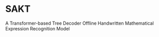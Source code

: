 # SAKT
A Transformer-based Tree Decoder Offline Handwritten Mathematical Expression Recognition Model
